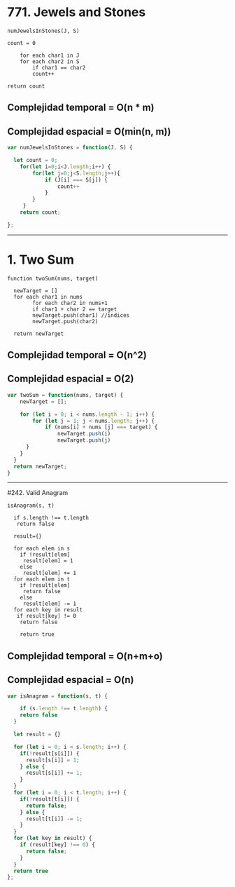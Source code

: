 # 771. Jewels and Stones

```
numJewelsInStones(J, S)

count = 0

	for each char1 in J
  	for each char2 in S
    	if char1 == char2
      	count++

return count
```

## Complejidad temporal = O(n * m)
## Complejidad espacial = O(min(n, m))

```javascript
var numJewelsInStones = function(J, S) {

  let count = 0;
	for(let i=0;i<J.length;i++) {
  	    for(let j=0;j<S.length;j++){
            if (J[i] === S[j]) {
                count++
            }
        }
     }
	return count;

};
```

-------------------------------------------------

# 1. Two Sum
```
function twoSum(nums, target)

  newTarget = []
  for each char1 in nums
 		for each char2 in nums+1
    	if char1 + char 2 == target
      	newTarget.push(char1) //indices
        newTarget.push(char2)

  return newTarget
```

## Complejidad temporal = O(n^2)
## Complejidad espacial = O(2)

```javascript
var twoSum = function(nums, target) {
    newTarget = [];

	for (let i = 0; i < nums.length - 1; i++) {
  	    for (let j = 1; j < nums.length; j++) {
            if (nums[i] + nums [j] === target) {
                newTarget.push(i)
                newTarget.push(j)
      }
    }
  }
  return newTarget;
}
```
---------------------------------------------------

#242. Valid Anagram

```
isAnagram(s, t)

  if s.length !== t.length
   return false

  result={}

  for each elem in s
    if !result[elem]
     result[elem] = 1
    else
     result[elem] += 1
  for each elem in t
    if !result[elem]
     return false
    else
     result[elem] -= 1
  for each key in result
   if result[key] != 0
    return false

	return true
```
## Complejidad temporal = O(n+m+o)
## Complejidad espacial = O(n)

```javascript
var isAnagram = function(s, t) {

	if (s.length !== t.length) {
    return false
  }

  let result = {}

  for (let i = 0; i < s.length; i++) {
    if(!result[s[i]]) {
      result[s[i]] = 1;
    } else {
      result[s[i]] += 1;
    }
  }
  for (let i = 0; i < t.length; i++) {
    if(!result[t[i]]) {
      return false;
    } else {
      result[t[i]] -= 1;
    }
  }
  for (let key in result) {
    if (result[key] !== 0) {
      return false;
    }
  }
  return true
};
```
